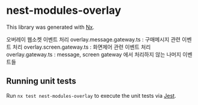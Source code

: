 # nest-modules-overlay

This library was generated with [Nx](https://nx.dev).

오버레이 웹소켓 이벤트 처리
overlay.message.gateway.ts : 구매메시지 관련 이벤트 처리
overlay.screen.gateway.ts : 화면제어 관련 이벤트 처리
overlay.gateway.ts :  message, screen gateway 에서 처리하지 않는 나머지 이벤트들


## Running unit tests

Run `nx test nest-modules-overlay` to execute the unit tests via [Jest](https://jestjs.io).
